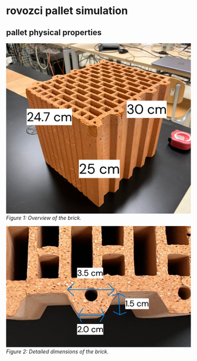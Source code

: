 # rovozci pallet simulation

## pallet physical properties

![Pallet Overview](images/brick_WDH.jpg)
*Figure 1: Overview of the brick.*

![Pallet Dimensions](images/brick_detail.jpg)
*Figure 2: Detailed dimensions of the brick.*
